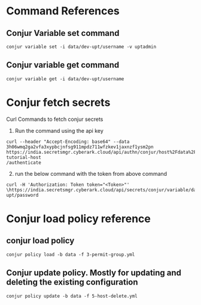 # Command References

## Conjur Variable set command
```
conjur variable set -i data/dev-upt/username -v uptadmin 
```
## Conjur variable get command
```
conjur variable get -i data/dev-upt/username
```

# Conjur fetch secrets
Curl Commands to fetch conjur secrets
1. Run the command using the api key
```
curl --header "Accept-Encoding: base64" --data 3h06wmq2ga2vfa3xypbcjnfsg911mpdz711wfzkev1jaxnzf1ysm2pn https://india.secretsmgr.cyberark.cloud/api/authn/conjur/host%2Fdata%2Fupt-tutorial-host
/authenticate
```
2. run the below command with the token from above command
```
curl -H 'Authorization: Token token="<Token>"' \https://india.secretsmgr.cyberark.cloud/api/secrets/conjur/variable/data/dev-upt/password
```

# Conjur load policy reference

## conjur load policy
```
conjur policy load -b data -f 3-permit-group.yml   
```
## Conjur update policy. Mostly for updating and deleting the existing configuration
```
conjur policy update -b data -f 5-host-delete.yml
```

